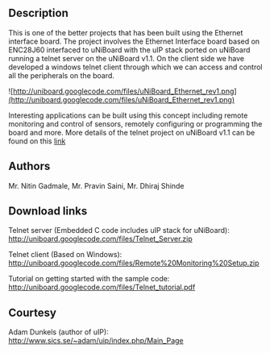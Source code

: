 ## Description ##

This is one of the better projects that has been built using the Ethernet interface board. The project involves the Ethernet Interface board based on ENC28J60 interfaced to uNiBoard with the uIP stack ported on uNiBoard running a telnet server on the uNiBoard v1.1. On the client side we have developed a windows telnet client through which we can access and control all the peripherals on the board.

![http://uniboard.googlecode.com/files/uNiBoard_Ethernet_rev1.png](http://uniboard.googlecode.com/files/uNiBoard_Ethernet_rev1.png)

Interesting applications can be built using this concept including remote monitoring and control of sensors, remotely configuring or programming the board and more. More details of the telnet project on uNiBoard v1.1 can be found on this [link](http://code.google.com/p/uniboard/wiki/Telnet_Server_implementation)

## Authors ##
Mr. Nitin Gadmale, Mr. Pravin Saini, Mr. Dhiraj Shinde

## Download links ##
Telnet server (Embedded C code includes uIP stack for uNiBoard): http://uniboard.googlecode.com/files/Telnet_Server.zip

Telnet client (Based on Windows): http://uniboard.googlecode.com/files/Remote%20Monitoring%20Setup.zip

Tutorial on getting started with the sample code: http://uniboard.googlecode.com/files/Telnet_tutorial.pdf

## Courtesy ##
Adam Dunkels (author of uIP): http://www.sics.se/~adam/uip/index.php/Main_Page